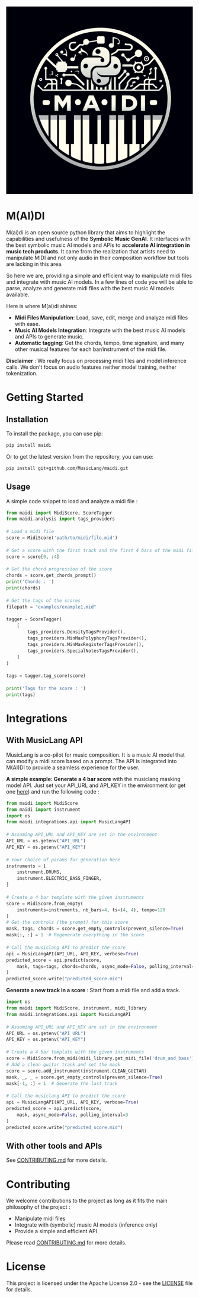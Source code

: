 ![M(AI)DI](assets/logo2.webp)

M(AI)DI
=======

M(ai)di is an open source python library that aims to highlight the capabilities and usefulness of the **Symbolic Music GenAI**. 
It interfaces with the best symbolic music AI models and APIs to **accelerate AI integration in music tech products**.
It came from the realization that artists need to manipulate MIDI and not only audio in their composition workflow but tools are lacking in this area.

So here we are, providing a simple and efficient way to manipulate midi files and integrate with music AI models.
In a few lines of code you will be able to parse, analyze and generate midi files with the best music AI models available.

Here is where M(ai)di shines:

- **Midi Files Manipulation**: Load, save, edit, merge and analyze midi files with ease.
- **Music AI Models Integration**: Integrate with the best music AI models and APIs to generate music.
- **Automatic tagging**: Get the chords, tempo, time signature, and many other musical features for each bar/instrument of the midi file.

**Disclaimer** : We really focus on processing midi files and model inference calls. We don't focus on audio features neither model training, neither tokenization.

Getting Started
===============

Installation
------------
To install the package, you can use pip:

```bash
pip install maidi
```

Or to get the latest version from the repository, you can use:

```bash
pip install git+github.com/MusicLang/maidi.git

```

Usage
-----

A simple code snippet to load and analyze a midi file : 

```python
from maidi import MidiScore, ScoreTagger
from maidi.analysis import tags_providers

# Load a midi file
score = MidiScore('path/to/midi/file.mid')

# Get a score with the first track and the first 4 bars of the midi file
score = score[0, :4]

# Get the chord progression of the score
chords = score.get_chords_prompt()
print('Chords : ')
print(chords)

# Get the tags of the scores
filepath = "examples/example1.mid"

tagger = ScoreTagger(
    [
        tags_providers.DensityTagsProvider(),
        tags_providers.MinMaxPolyphonyTagsProvider(),
        tags_providers.MinMaxRegisterTagsProvider(),
        tags_providers.SpecialNotesTagsProvider(),
    ]
)

tags = tagger.tag_score(score)

print('Tags for the score : ')
print(tags)
```


Integrations
============

With MusicLang API
------------------

MusicLang is a co-pilot for music composition. It is a music AI model that can modify a midi score based on a prompt.
The API is integrated into M(AI)DI to provide a seamless experience for the user.



**A simple example: Generate a 4 bar score** with the musiclang masking model API.
Just set your API_URL and API_KEY in the environment (or get one [here](www.musiclang.io)) and run the following code :

```python
from maidi import MidiScore
from maidi import instrument
import os
from maidi.integrations.api import MusicLangAPI

# Assuming API_URL and API_KEY are set in the environment
API_URL = os.getenv("API_URL")
API_KEY = os.getenv("API_KEY")

# Your choice of params for generation here
instruments = [
    instrument.DRUMS,
    instrument.ELECTRIC_BASS_FINGER,
]

# Create a 4 bar template with the given instruments
score = MidiScore.from_empty(
    instruments=instruments, nb_bars=4, ts=(4, 4), tempo=120
)
# Get the controls (the prompt) for this score
mask, tags, chords = score.get_empty_controls(prevent_silence=True)
mask[:, :] = 1  # Regenerate everything in the score

# Call the musiclang API to predict the score
api = MusicLangAPI(API_URL, API_KEY, verbose=True)
predicted_score = api.predict(score,
    mask, tags=tags, chords=chords, async_mode=False, polling_interval=5
)
predicted_score.write("predicted_score.mid")
```

**Generate a new track in a score** : Start from a midi file and add a track.

```python
import os
from maidi import MidiScore, instrument, midi_library
from maidi.integrations.api import MusicLangAPI

# Assuming API_URL and API_KEY are set in the environment
API_URL = os.getenv("API_URL")
API_KEY = os.getenv("API_KEY")

# Create a 4 bar template with the given instruments
score = MidiScore.from_midi(midi_library.get_midi_file('drum_and_bass'))
# Add a clean guitar track and set the mask
score = score.add_instrument(instrument.CLEAN_GUITAR)
mask, _, _ = score.get_empty_controls(prevent_silence=True)
mask[-1, :] = 1  # Generate the last track

# Call the musiclang API to predict the score
api = MusicLangAPI(API_URL, API_KEY, verbose=True)
predicted_score = api.predict(score,
    mask, async_mode=False, polling_interval=3
)
predicted_score.write("predicted_score.mid")
```

With other tools and APIs
-------------------------

See [CONTRIBUTING.md](CONTRIBUTING.md) for more details.

Contributing
============

We welcome contributions to the project as long as it fits the main philosophy of the project : 

- Manipulate midi files
- Integrate with (symbolic) music AI models (inference only)
- Provide a simple and efficient API

Please read [CONTRIBUTING.md](CONTRIBUTING.md) for more details.


License
=======

This project is licensed under the Apache License 2.0 - see the [LICENSE](LICENSE.md) file for details.
